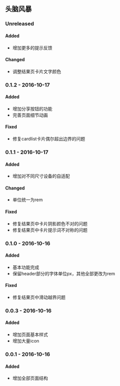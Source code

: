 ## 头脑风暴

### Unreleased
#### Added
- 增加更多的提示反馈

#### Changed
- 调整结果页卡片文字颜色

### 0.1.2 - 2016-10-17
#### Added
- 增加分享按钮的功能
- 完善页面细节动画

#### Fixed
- 修复cardlist卡片偶尔超出边界的问题

### 0.1.1 - 2016-10-17
#### Added
- 增加对不同尺寸设备的自适配

#### Changed
- 单位统一为rem

#### Fixed
- 修复结果页中卡片阴影颜色不对的问题
- 修复结果页中卡片提示词不对称的问题

### 0.1.0 - 2016-10-16
#### Added
- 基本功能完成
- 保留header部分的字体单位px，其他全部更改为rem

#### Fixed
- 修复结果页中滑动越界问题

### 0.0.3 - 2016-10-16
#### Added
- 增加页面基本样式
- 增加大量icon

### 0.0.1 - 2016-10-16
#### Added
- 增加全部页面结构
